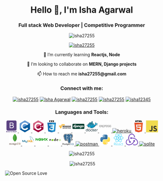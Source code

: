 <h1 align="center">Hello 👋, I'm Isha Agarwal</h1>
<h3 align="center">Full stack Web Developer | Competitive Programmer</h3>

<p align="center"> <img src="https://komarev.com/ghpvc/?username=isha27255&label=Profile%20views&color=0e75b6&style=flat" alt="isha27255" /> </p>

<p align="center"> <a href="https://github.com/ryo-ma/github-profile-trophy"><img src="https://github-profile-trophy.vercel.app/?username=isha27255" alt="isha27255" /></a> </p>


<p align="center">🌱 I’m currently learning <strong>Reactjs, Node</strong></p>

<p align="center"> 👯 I’m looking to collaborate on <strong>MERN, Django projects</strong></p>

<p align="center"> 📫 How to reach me <strong>isha27255@gmail.com</strong></p>

<h3 align="center">Connect with me:</h3>
<p align="center">
<a href="https://dev.to/isha27255" target="blank"><img align="center" src="https://cdn.jsdelivr.net/npm/simple-icons@3.0.1/icons/dev-dot-to.svg" alt="isha27255" height="30" width="40" /></a>
<a href="https://www.linkedin.com/in/isha-agarwal-260978199/" target="blank"><img align="center" src="https://cdn.jsdelivr.net/npm/simple-icons@3.0.1/icons/linkedin.svg" alt="Isha Agarwal" height="30" width="40" /></a>
<a href="https://www.facebook.com/isha.agarwal.9277" target="blank"><img align="center" src="https://cdn.jsdelivr.net/npm/simple-icons@3.0.1/icons/facebook.svg" alt="isha27255" height="30" width="40" /></a>
<a href="https://www.hackerrank.com/isha27255" target="blank"><img align="center" src="https://raw.githubusercontent.com/rahuldkjain/github-profile-readme-generator/master/src/images/icons/Social/hackerrank.svg" alt="isha27255" height="30" width="40" /></a>
<a href="https://www.codechef.com/users/isha12345" target="blank"><img align="center" src="https://cdn.jsdelivr.net/npm/simple-icons@3.1.0/icons/codechef.svg" alt="isha12345" height="30" width="40" /></a>

</p>

<h3 align="center">Languages and Tools:</h3>
<p align="center"> <a href="https://getbootstrap.com" target="_blank"> <img src="https://raw.githubusercontent.com/devicons/devicon/master/icons/bootstrap/bootstrap-plain-wordmark.svg" alt="bootstrap" width="40" height="40"/> </a> <a href="https://www.cprogramming.com/" target="_blank"> <img src="https://raw.githubusercontent.com/devicons/devicon/master/icons/c/c-original.svg" alt="c" width="40" height="40"/> </a> <a href="https://www.w3schools.com/cpp/" target="_blank"> <img src="https://raw.githubusercontent.com/devicons/devicon/master/icons/cplusplus/cplusplus-original.svg" alt="cplusplus" width="40" height="40"/> </a> <a href="https://www.w3schools.com/css/" target="_blank"> <img src="https://raw.githubusercontent.com/devicons/devicon/master/icons/css3/css3-original-wordmark.svg" alt="css3" width="40" height="40"/> </a> <a href="https://aws.amazon.com" target="_blank"> <img src="https://raw.githubusercontent.com/devicons/devicon/master/icons/amazonwebservices/amazonwebservices-original-wordmark.svg" alt="aws" width="40" height="40"/> </a> <a href="https://www.djangoproject.com/" target="_blank"> <img src="https://raw.githubusercontent.com/devicons/devicon/master/icons/django/django-original.svg" alt="django" width="40" height="40"/> </a> <a href="https://www.docker.com/" target="_blank"> <img src="https://raw.githubusercontent.com/devicons/devicon/master/icons/docker/docker-original-wordmark.svg" alt="docker" width="40" height="40"/> </a> <a href="https://expressjs.com" target="_blank"> <img src="https://raw.githubusercontent.com/devicons/devicon/master/icons/express/express-original-wordmark.svg" alt="express" width="40" height="40"/> </a>  <a href="https://heroku.com" target="_blank"> <img src="https://www.vectorlogo.zone/logos/heroku/heroku-icon.svg" alt="heroku" width="40" height="40"/> </a> <a href="https://www.w3.org/html/" target="_blank"> <img src="https://raw.githubusercontent.com/devicons/devicon/master/icons/html5/html5-original-wordmark.svg" alt="html5" width="40" height="40"/> </a> <a href="https://developer.mozilla.org/en-US/docs/Web/JavaScript" target="_blank"> <img src="https://raw.githubusercontent.com/devicons/devicon/master/icons/javascript/javascript-original.svg" alt="javascript" width="40" height="40"/> </a> <a href="https://www.mongodb.com/" target="_blank"> <img src="https://raw.githubusercontent.com/devicons/devicon/master/icons/mongodb/mongodb-original-wordmark.svg" alt="mongodb" width="40" height="40"/> </a> <a href="https://www.mysql.com/" target="_blank"> <img src="https://raw.githubusercontent.com/devicons/devicon/master/icons/mysql/mysql-original-wordmark.svg" alt="mysql" width="40" height="40"/> </a> <a href="https://www.nginx.com" target="_blank"> <img src="https://raw.githubusercontent.com/devicons/devicon/master/icons/nginx/nginx-original.svg" alt="nginx" width="40" height="40"/> </a> <a href="https://nodejs.org" target="_blank"> <img src="https://raw.githubusercontent.com/devicons/devicon/master/icons/nodejs/nodejs-original-wordmark.svg" alt="nodejs" width="40" height="40"/> </a> <a href="https://www.postgresql.org" target="_blank"> <img src="https://raw.githubusercontent.com/devicons/devicon/master/icons/postgresql/postgresql-original-wordmark.svg" alt="postgresql" width="40" height="40"/> </a> <a href="https://postman.com" target="_blank"> <img src="https://www.vectorlogo.zone/logos/getpostman/getpostman-icon.svg" alt="postman" width="40" height="40"/> </a> <a href="https://www.python.org" target="_blank"> <img src="https://raw.githubusercontent.com/devicons/devicon/master/icons/python/python-original.svg" alt="python" width="40" height="40"/> </a> <a href="https://reactjs.org/" target="_blank"> <img src="https://raw.githubusercontent.com/devicons/devicon/master/icons/react/react-original-wordmark.svg" alt="react" width="40" height="40"/> </a> <a href="https://redux.js.org" target="_blank"> <img src="https://raw.githubusercontent.com/devicons/devicon/master/icons/redux/redux-original.svg" alt="redux" width="40" height="40"/> </a> <a href="https://www.sqlite.org/" target="_blank"> <img src="https://www.vectorlogo.zone/logos/sqlite/sqlite-icon.svg" alt="sqlite" width="40" height="40"/> </a> </p>

<p align="center"><img align="center" src="https://github-readme-stats.vercel.app/api/top-langs?username=isha27255&show_icons=true&locale=en&layout=compact" alt="isha27255" /></p>

<p align="center">&nbsp;<img align="center" src="https://github-readme-stats.vercel.app/api?username=isha27255&show_icons=true&locale=en" alt="isha27255" /></p>

![Open Source Love](https://badges.frapsoft.com/os/v2/open-source.svg?v=103)
